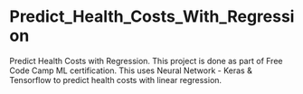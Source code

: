 # Predict_Health_Costs_With_Regression
Predict Health Costs with Regression. This project is done as part of Free Code Camp ML certification. This uses Neural Network - Keras &amp; Tensorflow to predict health costs with linear regression.
